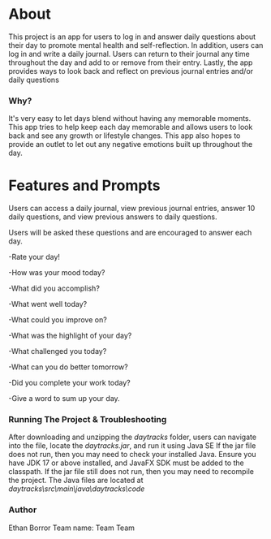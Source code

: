 # About
This project is an app for users to log in and answer daily questions about their day to promote mental health and self-reflection.
In addition, users can log in and write a daily journal. Users can return to their journal any time throughout the day and add to or remove from their entry.
Lastly, the app provides ways to look back and reflect on previous journal entries and/or daily questions
### Why?
It's very easy to let days blend without having any memorable moments. This app tries to help keep each day memorable and allows users to look back and see any growth or lifestyle changes.
This app also hopes to provide an outlet to let out any negative emotions built up throughout the day.
# Features and Prompts
Users can access a daily journal, view previous journal entries, answer 10 daily questions, and view previous answers to daily questions.

Users will be asked these questions and are encouraged to answer each day.

  -Rate your day!
  
  -How was your mood today?
  
  -What did you accomplish?
  
  -What went well today?
  
  -What could you improve on?
  
  -What was the highlight of your day?
  
  -What challenged you today?
  
  -What can you do better tomorrow?
  
  -Did you complete your work today?
  
  -Give a word to sum up your day.
  

### Running The Project & Troubleshooting
After downloading and unzipping the *daytracks* folder, users can navigate into the file, locate the *daytracks.jar*, and run it using Java SE
If the jar file does not run, then you may need to check your installed Java. Ensure you have JDK 17 or above installed, and JavaFX SDK must be added to the classpath.
If the jar file still does not run, then you may need to recompile the project. The Java files are located at *daytracks\src\main\java\daytracks\code*

### Author
Ethan Borror
Team name: Team Team
